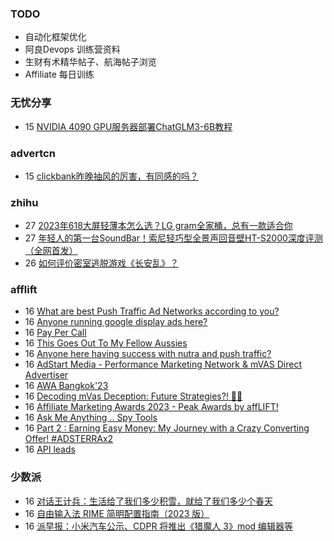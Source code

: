 ### TODO
-  自动化框架优化
-  阿良Devops 训练营资料
-  生财有术精华帖子、航海帖子浏览
-  Affiliate 每日训练

### 无忧分享
<!-- ruyo:START -->
-  15 [NVIDIA 4090 GPU服务器部署ChatGLM3-6B教程](https://51.ruyo.net/18538.html)<!-- ruyo:END -->

### advertcn
<!-- advertcn:START -->
-  15 [clickbank昨晚抽风的厉害，有同感的吗？](https://www.advertcn.com/forum.php?mod=viewthread&tid=112926)<!-- advertcn:END -->

### zhihu
<!-- zhihu:START -->
-  27 [2023年618大屏轻薄本怎么选？LG gram全家桶，总有一款适合你](http://zhuanlan.zhihu.com/p/632641888?utm_campaign=rss&utm_medium=rss&utm_source=rss&utm_content=title)
-  27 [年轻人的第一台SoundBar！索尼轻巧型全景声回音壁HT-S2000深度评测（全网首发）](http://zhuanlan.zhihu.com/p/630990296?utm_campaign=rss&utm_medium=rss&utm_source=rss&utm_content=title)
-  26 [如何评价密室逃脱游戏《长安乱》？](http://www.zhihu.com/question/563950552/answer/3045961312?utm_campaign=rss&utm_medium=rss&utm_source=rss&utm_content=title)<!-- zhihu:END -->

### afflift
<!-- afflift:START -->
-  16 [What are best Push Traffic Ad Networks according to you?](https://afflift.com/f/threads/what-are-best-push-traffic-ad-networks-according-to-you.11953/)
-  16 [Anyone running google display ads here?](https://afflift.com/f/threads/anyone-running-google-display-ads-here.12038/)
-  16 [Pay Per Call](https://afflift.com/f/threads/pay-per-call.175/)
-  16 [This Goes Out To My Fellow Aussies](https://afflift.com/f/threads/this-goes-out-to-my-fellow-aussies.12040/)
-  16 [Anyone here having success with nutra and push traffic?](https://afflift.com/f/threads/anyone-here-having-success-with-nutra-and-push-traffic.12034/)
-  16 [AdStart Media - Performance Marketing Network &amp; mVAS Direct Advertiser](https://afflift.com/f/threads/adstart-media-performance-marketing-network-mvas-direct-advertiser.9494/)
-  16 [AWA Bangkok&#39;23](https://afflift.com/f/threads/awa-bangkok23.12037/)
-  16 [Decoding mVas Deception: Future Strategies?! 🤔💡](https://afflift.com/f/threads/decoding-mvas-deception-future-strategies-%F0%9F%A4%94%F0%9F%92%A1.12035/)
-  16 [Affiliate Marketing Awards 2023 - Peak Awards by affLIFT!](https://afflift.com/f/threads/affiliate-marketing-awards-2023-peak-awards-by-afflift.12031/)
-  16 [Ask Me Anything .. Spy Tools](https://afflift.com/f/threads/ask-me-anything-spy-tools.9343/)
-  16 [Part 2 : Earning Easy Money: My Journey with a Crazy Converting Offer! #ADSTERRAx2](https://afflift.com/f/threads/part-2-earning-easy-money-my-journey-with-a-crazy-converting-offer-adsterrax2.11972/)
-  16 [API leads](https://afflift.com/f/threads/api-leads.11943/)<!-- afflift:END -->

### 少数派
<!-- sspai:START -->
-  16 [对话王计兵：生活给了我们多少积雪，就给了我们多少个春天](https://sspai.com/post/84435)
-  16 [自由输入法 RIME 简明配置指南（2023 版）](https://sspai.com/post/84373)
-  16 [派早报：小米汽车公示、CDPR 将推出《猎魔人 3》mod 编辑器等](https://sspai.com/post/84444)<!-- sspai:END -->
